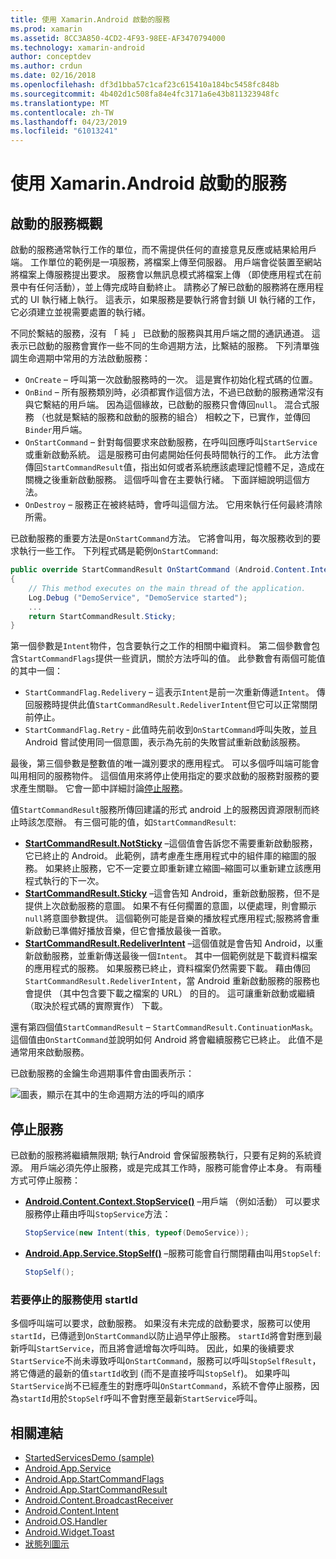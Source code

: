 ```yaml
---
title: 使用 Xamarin.Android 啟動的服務
ms.prod: xamarin
ms.assetid: 8CC3A850-4CD2-4F93-98EE-AF3470794000
ms.technology: xamarin-android
author: conceptdev
ms.author: crdun
ms.date: 02/16/2018
ms.openlocfilehash: df3d1bba57c1caf23c615410a184bc5458fc848b
ms.sourcegitcommit: 4b402d1c508fa84e4fc3171a6e43b811323948fc
ms.translationtype: MT
ms.contentlocale: zh-TW
ms.lasthandoff: 04/23/2019
ms.locfileid: "61013241"
---
```

# <a name="started-services-with-xamarinandroid"></a>使用 Xamarin.Android 啟動的服務

## <a name="started-services-overview"></a>啟動的服務概觀

啟動的服務通常執行工作的單位，而不需提供任何的直接意見反應或結果給用戶端。 工作單位的範例是一項服務，將檔案上傳至伺服器。 用戶端會從裝置至網站將檔案上傳服務提出要求。 服務會以無訊息模式將檔案上傳 （即使應用程式在前景中有任何活動），並上傳完成時自動終止。 請務必了解已啟動的服務將在應用程式的 UI 執行緒上執行。 這表示，如果服務是要執行將會封鎖 UI 執行緒的工作，它必須建立並視需要處置的執行緒。

不同於繫結的服務，沒有 「 純 」 已啟動的服務與其用戶端之間的通訊通道。 這表示已啟動的服務會實作一些不同的生命週期方法，比繫結的服務。 下列清單強調生命週期中常用的方法啟動服務：

* `OnCreate` &ndash; 呼叫第一次啟動服務時的一次。 這是實作初始化程式碼的位置。
* `OnBind` &ndash; 所有服務類別時，必須都實作這個方法，不過已啟動的服務通常沒有與它繫結的用戶端。 因為這個緣故，已啟動的服務只會傳回`null`。 混合式服務 （也就是繫結的服務和啟動的服務的組合） 相較之下，已實作，並傳回`Binder`用戶端。
* `OnStartCommand` &ndash; 針對每個要求來啟動服務，在呼叫回應呼叫`StartService`或重新啟動系統。 這是服務可由何處開始任何長時間執行的工作。 此方法會傳回`StartCommandResult`值，指出如何或者系統應該處理記憶體不足，造成在關機之後重新啟動服務。 這個呼叫會在主要執行緒。 下面詳細說明這個方法。
* `OnDestroy` &ndash; 服務正在被終結時，會呼叫這個方法。 它用來執行任何最終清除所需。

已啟動服務的重要方法是`OnStartCommand`方法。 它將會叫用，每次服務收到的要求執行一些工作。 下列程式碼是範例`OnStartCommand`: 

```csharp
public override StartCommandResult OnStartCommand (Android.Content.Intent intent, StartCommandFlags flags, int startId)
{
    // This method executes on the main thread of the application.
    Log.Debug ("DemoService", "DemoService started");
    ...
    return StartCommandResult.Sticky;
}
```

第一個參數是`Intent`物件，包含要執行之工作的相關中繼資料。 第二個參數會包含`StartCommandFlags`提供一些資訊，關於方法呼叫的值。 此參數會有兩個可能值的其中一個：

* `StartCommandFlag.Redelivery` &ndash; 這表示`Intent`是前一次重新傳遞`Intent`。 傳回服務時提供此值`StartCommandResult.RedeliverIntent`但它可以正常關閉前停止。
* `StartCommandFlag.Retry` &dash; 此值時先前收到`OnStartCommand`呼叫失敗，並且 Android 嘗試使用同一個意圖，表示為先前的失敗嘗試重新啟動該服務。
 
最後，第三個參數是整數值的唯一識別要求的應用程式。 可以多個呼叫端可能會叫用相同的服務物件。 這個值用來將停止使用指定的要求啟動的服務對服務的要求產生關聯。 它會一節中詳細討論[停止服務](#Stopping_the_Service)。 

值`StartCommandResult`服務所傳回建議的形式 android 上的服務因資源限制而終止時該怎麼辦。 有三個可能的值，如`StartCommandResult`:

* **[StartCommandResult.NotSticky](https://developer.xamarin.com/api/field/Android.App.StartCommandResult.NotSticky/)**  &ndash;這個值會告訴您不需要重新啟動服務，它已終止的 Android。 此範例，請考慮產生應用程式中的組件庫的縮圖的服務。 如果終止服務，它不一定要立即重新建立縮圖&ndash;縮圖可以重新建立該應用程式執行的下一次。
* **[StartCommandResult.Sticky](https://developer.xamarin.com/api/field/Android.App.StartCommandResult.Sticky/)**  &ndash;這會告知 Android，重新啟動服務，但不是提供上次啟動服務的意圖。 如果不有任何擱置的意圖，以便處理，則會顯示`null`將意圖參數提供。 這個範例可能是音樂的播放程式應用程式;服務將會重新啟動已準備好播放音樂，但它會播放最後一首歌。 
* **[StartCommandResult.RedeliverIntent](https://developer.xamarin.com/api/field/Android.App.StartCommandResult.RedeliverIntent/)**  &ndash;這個值就是會告知 Android，以重新啟動服務，並重新傳送最後一個`Intent`。 其中一個範例就是下載資料檔案的應用程式的服務。 如果服務已終止，資料檔案仍然需要下載。 藉由傳回`StartCommandResult.RedeliverIntent`，當 Android 重新啟動服務的服務也會提供 （其中包含要下載之檔案的 URL） 的目的。 這可讓重新啟動或繼續 （取決於程式碼的實際實作） 下載。

還有第四個值`StartCommandResult` &ndash; `StartCommandResult.ContinuationMask`。 這個值由`OnStartCommand`並說明如何 Android 將會繼續服務它已終止。 此值不是通常用來啟動服務。

已啟動服務的金鑰生命週期事件會由圖表所示： 

![圖表，顯示在其中的生命週期方法的呼叫的順序](started-services-images/started-service-01.png "圖表，顯示在其中的生命週期方法的呼叫的順序。")


<a name="Stopping_the_Service" />

## <a name="stopping-the-service"></a>停止服務

已啟動的服務將繼續無限期; 執行Android 會保留服務執行，只要有足夠的系統資源。 用戶端必須先停止服務，或是完成其工作時，服務可能會停止本身。 有兩種方式可停止服務： 
 
* **[Android.Content.Context.StopService()](https://developer.xamarin.com/api/member/Android.Content.Context.StopService/p/Android.Content.Intent/)**  &ndash;用戶端 （例如活動） 可以要求服務停止藉由呼叫`StopService`方法： 

    ```csharp
    StopService(new Intent(this, typeof(DemoService));
    ```

* **[Android.App.Service.StopSelf()](https://developer.xamarin.com/api/member/Android.App.Service.StopSelf()/)**  &ndash;服務可能會自行關閉藉由叫用`StopSelf`:

    ```csharp
    StopSelf();
    ```
    
### <a name="using-startid-to-stop-a-service"></a>若要停止的服務使用 startId

多個呼叫端可以要求，啟動服務。 如果沒有未完成的啟動要求，服務可以使用`startId`，已傳遞到`OnStartCommand`以防止過早停止服務。 `startId`將會對應到最新呼叫`StartService`，而且將會遞增每次呼叫時。 因此，如果的後續要求`StartService`不尚未導致呼叫`OnStartCommand`，服務可以呼叫`StopSelfResult`，將它傳遞的最新的值`startId`收到 (而不是直接呼叫`StopSelf`)。 如果呼叫`StartService`尚不已經產生的對應呼叫`OnStartCommand`，系統不會停止服務，因為`startId`用於`StopSelf`呼叫不會對應至最新`StartService`呼叫。


## <a name="related-links"></a>相關連結

- [StartedServicesDemo (sample)](https://developer.xamarin.com/samples/monodroid/ApplicationFundamentals/ServiceSamples/StartedServicesDemo/)
- [Android.App.Service](https://developer.xamarin.com/api/type/Android.App.Service)
- [Android.App.StartCommandFlags](https://developer.xamarin.com/api/type/Android.App.StartCommandFlags)
- [Android.App.StartCommandResult](https://developer.xamarin.com/api/type/Android.App.StartCommandResult)
- [Android.Content.BroadcastReceiver](https://developer.xamarin.com/api/type/Android.Content.BroadcastReceiver/)
- [Android.Content.Intent](https://developer.xamarin.com/api/type/Android.Content.Intent)
- [Android.OS.Handler](https://developer.xamarin.com/api/type/Android.OS.Handler/)
- [Android.Widget.Toast](https://developer.xamarin.com/api/type/Android.Widget.Toast/)
- [狀態列圖示](https://developer.android.com/guide/practices/ui_guidelines/icon_design_status_bar.html)
